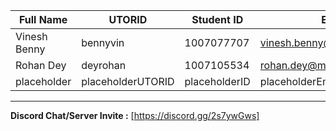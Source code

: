 | Full Name | UTORID | Student ID | Email | Best Way to Contact | Discord Username 
|-----------|--------|------------|-------|---------------------|------------------
| Vinesh Benny | bennyvin | 1007077707 | vinesh.benny@mail.utoronto.ca | vinesh.benny@mail.utoronto.ca | Josuke's Hamon#1772
| Rohan Dey | deyrohan | 1007105534 | rohan.dey@mail.utoronto.ca | +1 (647) 974-2649 | Blue Viper#9850
| placeholder | placeholderUTORID | placeholderID | placeholderEmail | placeholderContact | placeholderUsername


---
**Discord Chat/Server Invite :** [https://discord.gg/2s7ywGws]
